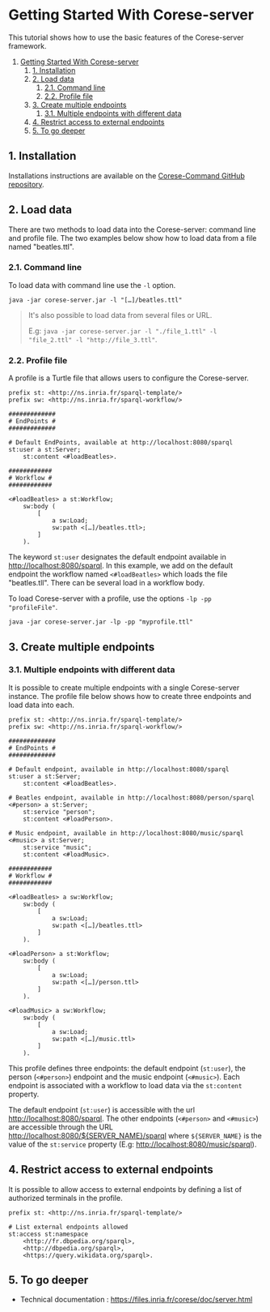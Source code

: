 # Getting Started With Corese-server

This tutorial shows how to use the basic features of the Corese-server framework.

1. [Getting Started With Corese-server](#getting-started-with-corese-server)
   1. [1. Installation](#1-installation)
   2. [2. Load data](#2-load-data)
      1. [2.1. Command line](#21-command-line)
      2. [2.2. Profile file](#22-profile-file)
   3. [3. Create multiple endpoints](#3-create-multiple-endpoints)
      1. [3.1. Multiple endpoints with different data](#31-multiple-endpoints-with-different-data)
   4. [4. Restrict access to external endpoints](#4-restrict-access-to-external-endpoints)
   5. [5. To go deeper](#5-to-go-deeper)

## 1. Installation

Installations instructions are available on the [Corese-Command GitHub repository](https://github.com/Wimmics/corese).

## 2. Load data

There are two methods to load data into the Corese-server: command line and profile file.
The two examples below show how to load data from a file named "beatles.ttl".

### 2.1. Command line

To load data with command line use the `-l` option.

```shell
java -jar corese-server.jar -l "[…]/beatles.ttl"
```

> It's also possible to load data from several files or URL.
>
> E.g: `java -jar corese-server.jar -l "./file_1.ttl" -l "file_2.ttl" -l "http://file_3.ttl"`.

### 2.2. Profile file

A profile is a Turtle file that allows users to configure the Corese-server.

```turtle
prefix st: <http://ns.inria.fr/sparql-template/>
prefix sw: <http://ns.inria.fr/sparql-workflow/>

#############
# EndPoints #
#############

# Default EndPoints, available at http://localhost:8080/sparql
st:user a st:Server;
    st:content <#loadBeatles>.

############
# Workflow #
############

<#loadBeatles> a st:Workflow;
    sw:body (
        [
            a sw:Load;
            sw:path <[…]/beatles.ttl>;
        ]
    ).
```

The keyword `st:user` designates the default endpoint available in <http://localhost:8080/sparql>.
In this example, we add on the default endpoint the workflow named `<#loadBeatles>` which loads the file "beatles.tll".
There can be several load in a workflow body.

To load Corese-server with a profile, use the options `-lp -pp "profileFile"`.

```shell
java -jar corese-server.jar -lp -pp "myprofile.ttl"
```

## 3. Create multiple endpoints

### 3.1. Multiple endpoints with different data

It is possible to create multiple endpoints with a single Corese-server instance.
The profile file below shows how to create three endpoints and load data into each.

```turtle
prefix st: <http://ns.inria.fr/sparql-template/> 
prefix sw: <http://ns.inria.fr/sparql-workflow/> 

#############
# EndPoints #
#############

# Default endpoint, available in http://localhost:8080/sparql
st:user a st:Server;
    st:content <#loadBeatles>.

# Beatles endpoint, available in http://localhost:8080/person/sparql
<#person> a st:Server;
    st:service "person";
    st:content <#loadPerson>.

# Music endpoint, available in http://localhost:8080/music/sparql
<#music> a st:Server;
    st:service "music";
    st:content <#loadMusic>.

############
# Workflow #
############

<#loadBeatles> a sw:Workflow;
    sw:body (
        [
            a sw:Load;
            sw:path <[…]/beatles.ttl>
        ]
    ).

<#loadPerson> a st:Workflow;
    sw:body (
        [
            a sw:Load;
            sw:path <[…]/person.ttl>
        ]
    ).

<#loadMusic> a sw:Workflow;
    sw:body (
        [
            a sw:Load;
            sw:path <[…]/music.ttl>
        ]
    ).
```

This profile defines three endpoints: the default endpoint (`st:user`), the person (`<#person>`) endpoint and the music endpoint (`<#music>`). Each endpoint is associated with a workflow to load data via the `st:content` property.

The default endpoint (`st:user`) is accessible with the url <http://localhost:8080/sparql>.
The other endpoints (`<#person>` and `<#music>`) are accessible through the URL <http://localhost:8080/${SERVER_NAME}/sparql> where `${SERVER_NAME}` is the value of the `st:service` property (E.g: <http://localhost:8080/music/sparql>).

## 4. Restrict access to external endpoints

It is possible to allow access to external endpoints by defining a list of authorized terminals in the profile.

```turtle
prefix st: <http://ns.inria.fr/sparql-template/> 

# List external endpoints allowed
st:access st:namespace
    <http://fr.dbpedia.org/sparql>,
    <http://dbpedia.org/sparql>,
    <https://query.wikidata.org/sparql>.
```

## 5. To go deeper

- Technical documentation : <https://files.inria.fr/corese/doc/server.html>
